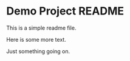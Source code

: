 # Demo Project README

This is a simple readme file.

Here is some more text.

Just something going on.


